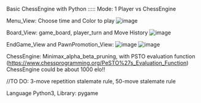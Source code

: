 Basic ChessEngine with Python :::::
Mode: 1 Player vs ChessEngine

Menu_View: Choose time and Color to play 
![image](https://github.com/user-attachments/assets/65e2a86a-50ef-45ff-aa07-2eb0926b7a94)

Board_View: game_board, player_turn and Move History 
![image](https://github.com/user-attachments/assets/2c080e52-8e57-49f1-a30c-99f2a68157a3)

EndGame_View and PawnPromotion_View: 
![image](https://github.com/user-attachments/assets/b088a5df-b63d-495f-a00c-17b55ba9f4ac)
![image](https://github.com/user-attachments/assets/26aed206-7cdb-4167-83db-cd8de24e293f)

ChessEngine: Minimax_alpha_beta_pruning, with PSTO evaluation function (https://www.chessprogramming.org/PeSTO%27s_Evaluation_Function)
ChessEngine could be about 1000 elo!!

//TO DO: 3-move repetition stalemate rule, 50-move stalemate rule

Language Python3, Library: pygame



